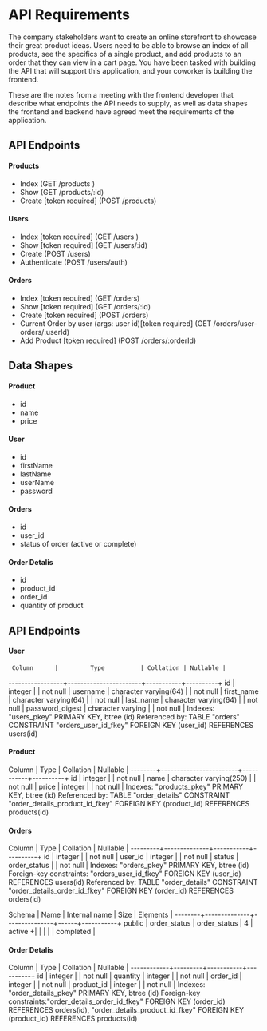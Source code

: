 # API Requirements
The company stakeholders want to create an online storefront to showcase their great product ideas. Users need to be able to browse an index of all products, see the specifics of a single product, and add products to an order that they can view in a cart page. You have been tasked with building the API that will support this application, and your coworker is building the frontend.

These are the notes from a meeting with the frontend developer that describe what endpoints the API needs to supply, as well as data shapes the frontend and backend have agreed meet the requirements of the application. 

## API Endpoints
#### Products
- Index (GET /products ) 
- Show (GET /products/:id)
- Create [token required] (POST /products)

#### Users
- Index [token required] (GET /users )
- Show [token required] (GET /users/:id)
- Create (POST /users)
- Authenticate (POST /users/auth)

#### Orders
- Index [token required] (GET /orders)
- Show [token required] (GET /orders/:id)
- Create [token required] (POST /orders) 
- Current Order by user (args: user id)[token required] (GET /orders/user-orders/:userId)
- Add Product [token required] (POST /orders/:orderId)

## Data Shapes
#### Product
-  id
- name
- price

#### User
- id
- firstName
- lastName
- userName
- password

#### Orders
- id
- user_id
- status of order (active or complete)

#### Order Detalis
- id
- product_id
- order_id
- quantity of product

## API Endpoints
#### User
     Column      |         Type          | Collation | Nullable |
-----------------+-----------------------+-----------+----------+
 id              | integer               |           | not null |
 username        | character varying(64) |           | not null |
 first_name      | character varying(64) |           | not null |
 last_name       | character varying(64) |           | not null |
 password_digest | character varying     |           | not null |
Indexes: "users_pkey" PRIMARY KEY, btree (id)
Referenced by: TABLE "orders" CONSTRAINT "orders_user_id_fkey" FOREIGN KEY (user_id) REFERENCES users(id)

#### Product
 Column |          Type          | Collation | Nullable |
--------+------------------------+-----------+----------+
 id     | integer                |           | not null |
 name   | character varying(250) |           | not null |
 price  | integer                |           | not null |
Indexes: "products_pkey" PRIMARY KEY, btree (id)
Referenced by: TABLE "order_details" CONSTRAINT "order_details_product_id_fkey" FOREIGN KEY (product_id) REFERENCES products(id)

#### Orders
Column  |     Type     | Collation | Nullable |
---------+--------------+-----------+----------+
 id      | integer      |           | not null |
 user_id | integer      |           | not null |
 status  | order_status |           | not null |
Indexes: "orders_pkey" PRIMARY KEY, btree (id)
Foreign-key constraints: "orders_user_id_fkey" FOREIGN KEY (user_id) REFERENCES users(id)
Referenced by: TABLE "order_details" CONSTRAINT "order_details_order_id_fkey" FOREIGN KEY (order_id) REFERENCES orders(id)

 Schema |     Name     | Internal name | Size | Elements  |
--------+--------------+---------------+------+-----------+
 public | order_status | order_status  | 4    | active   +|
        |              |               |      | completed |

#### Order Detalis
 Column   |  Type   | Collation | Nullable |
------------+---------+-----------+----------+
 id         | integer |           | not null |
 quantity   | integer |           | not null |
 order_id   | integer |           | not null |
 product_id | integer |           | not null |
Indexes: "order_details_pkey" PRIMARY KEY, btree (id)
Foreign-key constraints:"order_details_order_id_fkey" FOREIGN KEY (order_id) REFERENCES orders(id),
"order_details_product_id_fkey" FOREIGN KEY (product_id) REFERENCES products(id)

